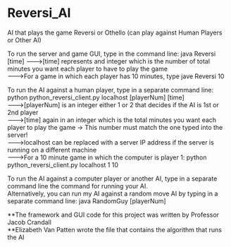 # Reversi_AI
AI that plays the game Reversi or Othello (can play against Human Players or Other AI)

To run the server and game GUI, type in the command line: java Reversi [time]
--->[time] represents and integer which is the number of total minutes you want each player to have to play the game <br/>
--->For a game in which each player has 10 minutes, type jave Reversi 10 <br/>

To run the AI against a human player, type in a separate command line: python python_reversi_client.py localhost [playerNum] [time] <br/>
--->[playerNum] is an integer either 1 or 2 that decides if the AI is 1st or 2nd player <br/>
--->[time] again in an integer which is the total minutes you want each player to play the game -> This number must match the one typed into the server! <br/>
--->localhost can be replaced with a server IP address if the server is running on a different machine <br/>
--->For a 10 minute game in which the computer is player 1: python python_reversi_client.py localhost 1 10

To run the AI against a computer player or another AI, type in a separate command line the command for running your AI. <br/>
Alternatively, you can run my AI against a random move AI by typing in a separate command line: java RandomGuy [playerNum]

**The framework and GUI code for this project was written by Professor Jacob Crandall <br/>
**Elizabeth Van Patten wrote the file that contains the algorithm that runs the AI
